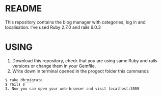 # README

This repository contains the blog manager with categories, log in and localisation.
I've used Ruby 2.7.0 and rails 6.0.3

# USING

1. Download this repository, check that you are using same Ruby and rails versions or change them in your Gemfile.
2. Write down in terminal opened in the progect folder this cammands
  ```$ bundle instal
  $ rake db:migrate
  $ rails s```
3. Now you can open your web-browser and visit localhost:3000

